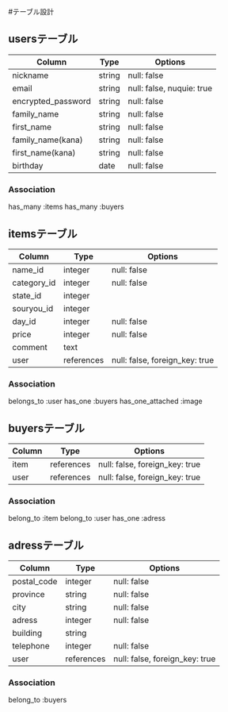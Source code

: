 #テーブル設計
## usersテーブル　

| Column             | Type    | Options                    |
| ------------------ | ------- | -------------------------- |
| nickname           | string  | null: false                |
| email              | string  | null: false, nuquie: true  |
| encrypted_password | string  | null: false                |
| family_name        | string  | null: false                |
| first_name         | string  | null: false                |
| family_name(kana)  | string  | null: false                |
| first_name(kana)   | string  | null: false                |
| birthday           | date    | null: false                |

### Association
has_many :items
has_many :buyers

## itemsテーブル

| Column      | Type       | Options                        |
| ----------- | ---------- | ------------------------------ |
| name_id     | integer    | null: false                    |
| category_id | integer    | null: false                    |
| state_id    | integer    |                                |
| souryou_id  | integer    |                                |
| day_id      | integer    | null: false                    |
| price       | integer    | null: false                    |
| comment     | text       |                                |
| user        | references | null: false, foreign_key: true |

### Association
belongs_to :user
has_one :buyers
has_one_attached :image

## buyersテーブル

| Column     | Type       | Options                        |
| ---------- | ---------- | ------------------------------ |
| item       | references | null: false, foreign_key: true |
| user       | references | null: false, foreign_key: true |

### Association
belong_to :item
belong_to :user
has_one :adress

## adressテーブル

| Column      | Type       | Options                        |
| ----------- | ---------- | ------------------------------ |
| postal_code | integer    | null: false                    |
| province    | string     | null: false                    |
| city        | string     | null: false                    |
| adress      | integer    | null: false                    |
| building    | string     |                                |
| telephone   | integer    | null: false                    |
| user        | references | null: false, foreign_key: true |

### Association
belong_to :buyers